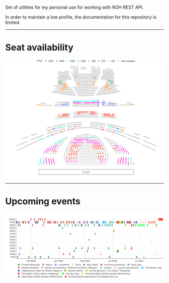 Set of utilities for my personal use for working with ROH REST API.

In order to maintain a low profile, the documentation for this repository is limited.

---

# Seat availability
<!-- <img src="output/ROH_hall.png" width="1000"/> -->
<picture>
<source media="(prefers-color-scheme: dark)" srcset="output/images/ROH_hall_dark.png">
<source media="(prefers-color-scheme: light)" srcset="output/images/ROH_hall.png">
<img src="output/images/ROH_hall.png" width="1000"/>
</picture>



---

# Upcoming events
<picture>
<source media="(prefers-color-scheme: dark)" srcset="output/images/ROH_events_dark.png">
<source media="(prefers-color-scheme: light)" srcset="output/images/ROH_events.png">
<img src="output/images/ROH_events.png" width="1000"/>
</picture>